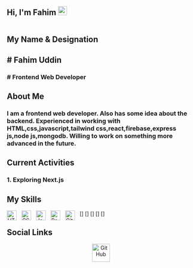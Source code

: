 ## <h2>Hi, I'm Fahim <img src="https://github.githubassets.com/images/mona-whisper.gif" height="24" /></h2>
<img src="https://static.vecteezy.com/system/resources/previews/026/564/515/original/programming-code-coding-or-hacker-sign-programming-code-icon-made-with-binary-code-in-wireframe-hands-digital-binary-data-and-digital-code-matrix-background-with-digits-1-0-illustration-vector.jpg" alt="">

## <h2>My Name & Designation</h2>
<h2># Fahim Uddin</h2>
<h3># Frontend Web Developer</h3>

## <h2>About Me</h2>
<h3>I am a frontend web developer. Also has some idea about the backend. Experienced in working with HTML,css,javascript,tailwind css,react,firebase,express js,node js,mongodb. Willing to work on something more advanced in the future. </h3>

## <h2>Current Activities</h2>
<h3>1. Exploring Next.js</h3>

## <h2>My Skills</h2>
[<img align="left" alt="HTML5" width="26px" src="https://cdn.jsdelivr.net/gh/devicons/devicon/icons/html5/html5-original.svg" style="padding-right:10px;" />]
[<img align="left" alt="CSS3" width="26px" src="https://cdn.jsdelivr.net/gh/devicons/devicon/icons/css3/css3-original.svg" style="padding-right:10px;" />]
[<img align="left" alt="JavaScript" width="26px" src="https://cdn.jsdelivr.net/gh/devicons/devicon/icons/javascript/javascript-original.svg" style="padding-right:10px;" />]
[<img align="left" alt="React" width="26px" src="https://cdn.jsdelivr.net/gh/devicons/devicon/icons/react/react-original.svg" style="padding-right:10px;" />]
[<img align="left" alt="GitHub" width="26px" src="https://user-images.githubusercontent.com/3369400/139448065-39a229ba-4b06-434b-bc67-616e2ed80c8f.png" style="padding-right:10px;" />]

## <h2>Social Links</h2>
<p align="center">
  <a href="https://github.com/fahimuddinmoon">
    <picture>
      <source media="(prefers-color-scheme: dark)" srcset="https://cdn.simpleicons.org/github/white">
      <img alt="GitHub" title="GitHub" height="48" width="48" src="https://cdn.simpleicons.org/github"></picture></a>
</p>
